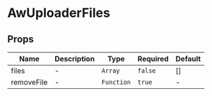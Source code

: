 # AwUploaderFiles

## Props

<!-- @vuese:AwUploaderFiles:props:start -->
|Name|Description|Type|Required|Default|
|---|---|---|---|---|
|files|-|`Array`|`false`|[]|
|removeFile|-|`Function`|`true`|-|

<!-- @vuese:AwUploaderFiles:props:end -->





